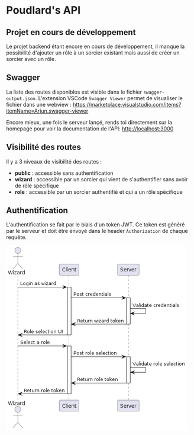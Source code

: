 # Poudlard's API

## Projet en cours de développement

Le projet backend étant encore en cours de développement, il manque la possibilité d'ajouter un rôle à un sorcier existant mais aussi de créer un sorcier avec un rôle.

## Swagger

La liste des routes disponibles est visible dans le fichier `swagger-output.json`.
L'extension VSCode `Swagger Viewer` permet de visualiser le fichier dans une webview : <https://marketplace.visualstudio.com/items?itemName=Arjun.swagger-viewer>

Encore mieux, une fois le serveur lançé, rends toi directement sur la homepage pour voir la documentation de l'API: <http://localhost:3000>

## Visibilité des routes

Il y a 3 niveaux de visibilité des routes :

- **public** : accessible sans authentification
- **wizard** : accessible par un sorcier qui vient de s'authentifier sans avoir de rôle spécifique
- **role** : accessible par un sorcier authentifié et qui a un rôle spécifique

## Authentification

L'authentification se fait par le biais d'un token JWT. Ce token est généré par le serveur et doit être envoyé dans le header `Authorization` de chaque requête.

![Authentification](./sequence.png)
